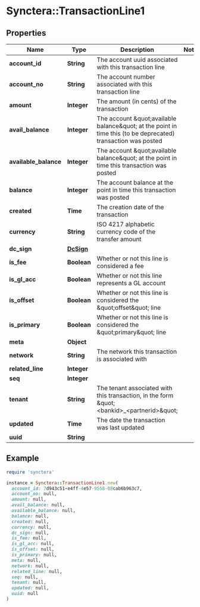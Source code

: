 # Synctera::TransactionLine1

## Properties

| Name | Type | Description | Notes |
| ---- | ---- | ----------- | ----- |
| **account_id** | **String** | The account uuid associated with this transaction line |  |
| **account_no** | **String** | The account number associated with this transaction line |  |
| **amount** | **Integer** | The amount (in cents) of the transaction |  |
| **avail_balance** | **Integer** | The account \&quot;available balance\&quot; at the point in time this (to be deprecated) transaction was posted |  |
| **available_balance** | **Integer** | The account \&quot;available balance\&quot; at the point in time this transaction was posted |  |
| **balance** | **Integer** | The account balance at the point in time this transaction was posted |  |
| **created** | **Time** | The creation date of the transaction |  |
| **currency** | **String** | ISO 4217 alphabetic currency code of the transfer amount |  |
| **dc_sign** | [**DcSign**](DcSign.md) |  |  |
| **is_fee** | **Boolean** | Whether or not this line is considered a fee |  |
| **is_gl_acc** | **Boolean** | Whether or not this line represents a GL account |  |
| **is_offset** | **Boolean** | Whether or not this line is considered the \&quot;offset\&quot; line |  |
| **is_primary** | **Boolean** | Whether or not this line is considered the \&quot;primary\&quot; line |  |
| **meta** | **Object** |  |  |
| **network** | **String** | The network this transaction is associated with |  |
| **related_line** | **Integer** |  |  |
| **seq** | **Integer** |  |  |
| **tenant** | **String** | The tenant associated with this transaction, in the form \&quot;&lt;bankid&gt;_&lt;partnerid&gt;\&quot; |  |
| **updated** | **Time** | The date the transaction was last updated |  |
| **uuid** | **String** |  |  |

## Example

```ruby
require 'synctera'

instance = Synctera::TransactionLine1.new(
  account_id: 7d943c51-e4ff-4e57-9558-08cab6b963c7,
  account_no: null,
  amount: null,
  avail_balance: null,
  available_balance: null,
  balance: null,
  created: null,
  currency: null,
  dc_sign: null,
  is_fee: null,
  is_gl_acc: null,
  is_offset: null,
  is_primary: null,
  meta: null,
  network: null,
  related_line: null,
  seq: null,
  tenant: null,
  updated: null,
  uuid: null
)
```

